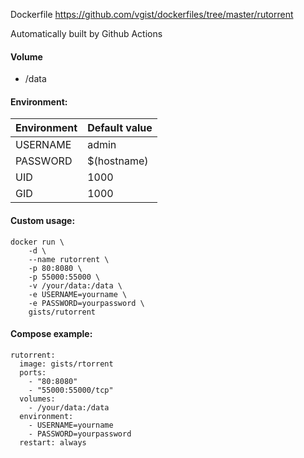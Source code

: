 Dockerfile <https://github.com/vgist/dockerfiles/tree/master/rutorrent>

Automatically built by Github Actions

#### Volume

- /data

#### Environment:

| Environment | Default value |
|-------------|---------------|
| USERNAME    | admin         |
| PASSWORD    | $(hostname)   |
| UID         | 1000          |
| GID         | 1000          |

#### Custom usage:

    docker run \
        -d \
        --name rutorrent \
        -p 80:8080 \
        -p 55000:55000 \
        -v /your/data:/data \
        -e USERNAME=yourname \
        -e PASSWORD=yourpassword \
        gists/rutorrent

#### Compose example:

    rutorrent:
      image: gists/rtorrent
      ports:
        - "80:8080"
        - "55000:55000/tcp"
      volumes:
        - /your/data:/data
      environment:
        - USERNAME=yourname
        - PASSWORD=yourpassword
      restart: always
